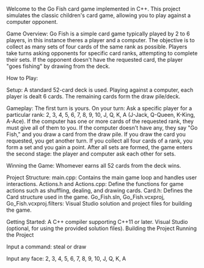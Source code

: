 Welcome to the Go Fish card game implemented in C++. This project simulates the classic children's card game, allowing you to play against a computer opponent.

Game Overview:
Go Fish is a simple card game typically played by 2 to 6 players, in this instance theres a player and a computer. The objective is to collect as many sets of four cards of the same rank as possible. Players take turns asking opponents for specific card ranks, attempting to complete their sets. If the opponent doesn't have the requested card, the player "goes fishing" by drawing from the deck.

How to Play:

Setup:
A standard 52-card deck is used.
Playing against a computer, each player is dealt 6 cards.
The remaining cards form the draw pile/deck.

Gameplay:
The first turn is yours.
On your turn:
Ask a specific player for a particular rank: 2, 3, 4, 5, 6, 7, 8, 9, 10, J, Q, K, A (J-Jack, Q-Queen, K-King, A-Ace).
If the computer has one or more cards of the requested rank, they must give all of them to you.
If the computer doesn't have any, they say "Go Fish," and you draw a card from the draw pile.
If you draw the card you requested, you get another turn.
If you collect all four cards of a rank, you form a set and you gain a point.
After all sets are formed, the game enters the second stage: the player and computer ask each other for sets.

Winning the Game:
Whomever earns all 52 cards from the deck wins.

Project Structure:
main.cpp: Contains the main game loop and handles user interactions.
Actions.h and Actions.cpp: Define the functions for game actions such as shuffling, dealing, and drawing cards.
Card.h: Defines the Card structure used in the game.
Go_Fish.sln, Go_Fish.vcxproj, Go_Fish.vcxproj.filters: Visual Studio solution and project files for building the game.

Getting Started:
A C++ compiler supporting C++11 or later.
Visual Studio (optional, for using the provided solution files).
Building the Project
Running the Project

Input a command: steal or draw

Input any face: 2, 3, 4, 5, 6, 7, 8, 9, 10, J, Q, K, A
